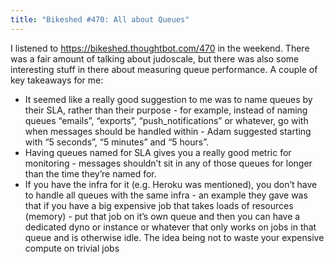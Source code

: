 ```yaml
---
title: "Bikeshed #470: All about Queues"
---
```


I listened to https://bikeshed.thoughtbot.com/470 in the weekend. There was a
fair amount of talking about judoscale, but there was also some interesting
stuff in there about measuring queue performance. A couple of key takeaways for
me:

- It seemed like a really good suggestion to me was to name queues by their SLA,
  rather than their purpose - for example, instead of naming queues “emails”,
  “exports”, “push_notifications” or whatever, go with when messages should be
  handled within - Adam suggested starting with “5 seconds”, “5 minutes” and “5
  hours”.
- Having queues named for SLA gives you a really good metric for monitoring -
  messages shouldn’t sit in any of those queues for longer than the time they’re
  named for.
- If you have the infra for it (e.g. Heroku was mentioned), you don’t have to
  handle all queues with the same infra - an example they gave was that if you
  have a big expensive job that takes loads of resources (memory) - put that job
  on it’s own queue and then you can have a dedicated dyno or instance or
  whatever that only works on jobs in that queue and is otherwise idle. The idea
  being not to waste your expensive compute on trivial jobs
